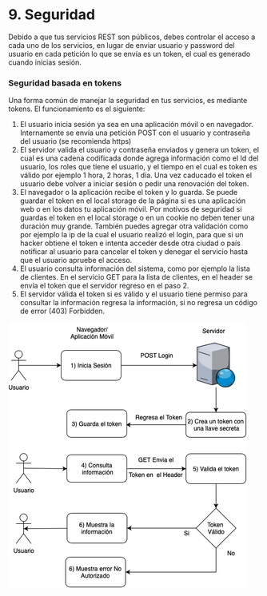 # 9. Seguridad

Debido a que tus servicios REST son públicos, debes controlar el acceso a cada uno de los servicios, en lugar de enviar usuario y password del usuario en cada petición lo que se envía es un token, el cual es generado cuando inicias sesión.

### Seguridad basada en tokens

Una forma común de manejar la seguridad en tus servicios, es mediante tokens. El funcionamiento es el siguiente:

1. El usuario inicia sesión ya sea en una aplicación móvil o en navegador. Internamente se envía una petición POST con el usuario y contraseña del usuario (se recomienda https)
2. El servidor valida el usuario y contraseña enviados y genera un token, el cual es una cadena codificada donde agrega información como el Id del usuario, los roles que tiene el usuario, y el tiempo en el cual es token es válido por ejemplo 1 hora, 2 horas, 1 día. Una vez caducado el token el usuario debe volver a iniciar sesión o pedir una renovación del token.
3. El navegador o la aplicación recibe el token y lo guarda. Se puede guardar el token en el local storage de la página si es una aplicación web o en los datos tu aplicación móvil. Por motivos de seguridad si guardas el token en el local storage o en un cookie no deben tener una duración muy grande. También puedes agregar otra validación como por ejemplo la ip de la cual el usuario realizó el login, para que si un hacker obtiene el token e intenta acceder desde otra ciudad o país notificar al usuario para cancelar el token y denegar el servicio hasta que el usuario apruebe el acceso.
4. El usuario consulta  información del sistema, como por ejemplo la lista de clientes. En el servicio GET para la lista de clientes, en el header se envía el token que el servidor regreso en el paso 2.
5. El servidor válida el token si es válido y el usuario tiene permiso para consultar la información regresa la información, si no regresa un código de error (403) Forbidden.

![](../.gitbook/assets/1hpsGTAVKce4q0MlIsRDrpQ.png)
